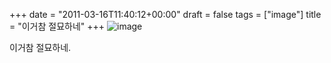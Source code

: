 +++
date = "2011-03-16T11:40:12+00:00"
draft = false
tags = ["image"]
title = "이거참 절묘하네"
+++
![image](/tumblr_img/2011-03-16--/c8261c95c9897b7edf28c2b968a35f9113cf89be3986213c632b1ae844b6b588.jpg)



이거참 절묘하네.
